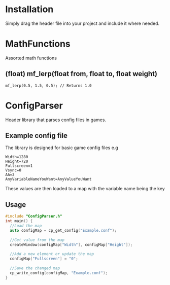 
# Installation
Simply drag the header file into your project and include it where needed.

# MathFunctions
Assorted math functions
## (float) mf_lerp(float from, float to, float weight)
```
mf_lerp(0.5, 1.5, 0.5); // Returns 1.0
```

# ConfigParser
Header library that parses config files in games.

## Example config file
The library is designed for basic game config files e.g
```
Width=1280
Height=720
Fullscreen=1
Vsync=0
AA=3
AnyVariableNameYouWant=AnyValueYouWant
```
These values are then loaded to a map with the variable name being the key
## Usage
```cpp
#include "ConfigParser.h"
int main() {
  //Load the map
  auto configMap = cp_get_config("Example.conf");
  
  //Get value from the map
  createWindow(configMap["Width"], configMap["Height"]);
  
  //Add a new element or update the map
  configMap["Fullscreen"] = "0";
  
  //Save the changed map
  cp_write_config(configMap, "Example.conf");
}
```

